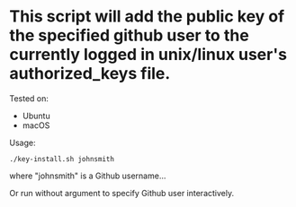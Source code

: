 # This script will add the public key of the specified github user to the currently logged in unix/linux user's authorized_keys file.

Tested on:
- Ubuntu
- macOS

Usage:

`./key-install.sh johnsmith`

where "johnsmith" is a Github username...

Or run without argument to specify Github user interactively.
